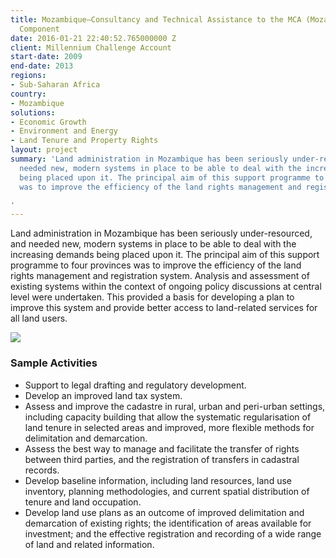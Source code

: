 ```yaml
---
title: Mozambique—Consultancy and Technical Assistance to the MCA (Mozambique) Land
  Component
date: 2016-01-21 22:40:52.765000000 Z
client: Millennium Challenge Account
start-date: 2009
end-date: 2013
regions:
- Sub-Saharan Africa
country:
- Mozambique
solutions:
- Economic Growth
- Environment and Energy
- Land Tenure and Property Rights
layout: project
summary: 'Land administration in Mozambique has been seriously under-resourced, and
  needed new, modern systems in place to be able to deal with the increasing demands
  being placed upon it. The principal aim of this support programme to four provinces
  was to improve the efficiency of the land rights management and registration system.

'
---
```


Land administration in Mozambique has been seriously under-resourced, and needed new, modern systems in place to be able to deal with the increasing demands being placed upon it. The principal aim of this support programme to four provinces was to improve the efficiency of the land rights management and registration system. Analysis and assessment of existing systems within the context of ongoing policy discussions at central level were undertaken. This provided a basis for developing a plan to improve this system and provide better access to land-related services for all land users.

![][1]

###  Sample Activities

* Support to legal drafting and regulatory development.
* Develop an improved land tax system.
* Assess and improve the cadastre in rural, urban and peri-urban settings, including capacity building that allow the systematic regularisation of land tenure in selected areas and improved, more flexible methods for delimitation and demarcation.
* Assess the best way to manage and facilitate the transfer of rights between third parties, and the registration of transfers in cadastral records.
* Develop baseline information, including land resources, land use inventory, planning methodologies, and current spatial distribution of tenure and land occupation.
* Develop land use plans as an outcome of improved delimitation and demarcation of existing rights; the identification of areas available for investment; and the effective registration and recording of a wide range of land and related information.

[1]: /assets/images/projects/MozHTSPE.jpg
